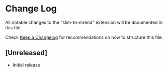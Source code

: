 # Change Log
All notable changes to the "slim-to-mrend" extension will be documented in this file.

Check [Keep a Changelog](http://keepachangelog.com/) for recommendations on how to structure this file.

## [Unreleased]
- Initial release